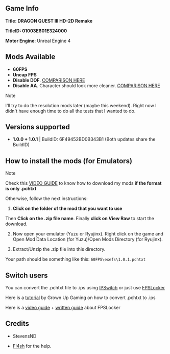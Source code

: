 ## Game Info

**Title: DRAGON QUEST III HD-2D Remake**

**TitleID: 01003E601E324000**

**Motor Engine**: Unreal Engine 4

## Mods Available

- **60FPS**
- **Uncap FPS**
- **Disable DOF**. [COMPARISON HERE](https://imgsli.com/MzE4MDU5)
- **Disable AA**. Character should look more cleaner. [COMPARISON HERE](https://imgsli.com/MzE4MDUz)

> [!NOTE]
I'll try to do the resolution mods later (maybe this weekend). Right now I didn't have enough time to do all the tests that I wanted to do.

## Versions supported

- **1.0.0 + 1.0.1** | BuildID: 6F49452BD0B343B1 (Both updates share the BuildID)

## How to install the mods (for Emulators)

> [!NOTE]
Check this [VIDEO GUIDE](https://youtu.be/ij5fLfaZAWc?si=kBf1FVzheZY5SMgz) to know how to download my mods **if the format is only .pchtxt**

Otherwise, follow the next instructions:

1. **Click on the folder of the mod that you want to use**

Then **Click on the .zip file name**. Finally **click on View Raw** to start the download.

2. Now open your emulator (Yuzu or Ryujinx). Right click on the game and Open Mod Data Location (for Yuzu)/Open Mods Directory (for Ryujinx).

3. Extract/Unzip the .zip file into this directory.

Your path should be something like this: `60FPS\exefs\1.0.1.pchtxt`

## Switch users

You can convert  the .pchtxt file to .ips using [IPSwitch](https://github.com/3096/ipswitch) or just use [FPSLocker](https://github.com/masagrator/FPSLocker)

Here is a [tutorial](https://youtu.be/m-V6Rs2sm9w?si=-b10u6yv0dhih5Kk) by Grown Up Gaming on how to convert .pchtxt to .ips

Here is a [video guide](https://youtu.be/0X5g6HF7LB4?si=n-UtFAEAj2VtjEQQ) + [written guide](https://rentry.co/NSwitch60FPSLockerGuide) about FPSLocker

## Credits 

- StevensND

- [Fl4sh](https://github.com/Fl4sh9174/Switch-Ultrawide-Mods) for the help. 